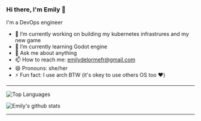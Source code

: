 ### Hi there, I'm Emily 👋

I'm a DevOps engineer

- 🔭 I’m currently working on building my kubernetes infrastrures and my new game
- 🌱 I’m currently learning Godot engine
- 💬 Ask me about anything
- 📫 How to reach me: [emilydelormefr@gmail.com](mailto:emilydelormefr@gmail.com) 
- 😄 Pronouns: she/her
- ⚡ Fun fact: I use arch BTW (it's okey to use others OS too ♥️)

----

![Top Languages](https://github-readme-stats.vercel.app/api/top-langs/?username=emilydelorme&layout=compact&theme=buefy)

![Emily's github stats](https://github-readme-stats.vercel.app/api?username=emilydelorme&count_private=true&show_icons=true&theme=buefy)

---

[linkedin]: https://linkedin.com/in/emily-delorme
